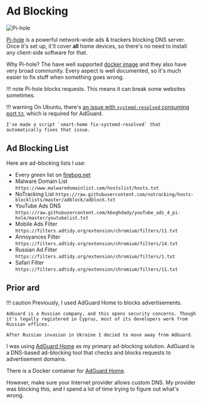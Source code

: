# Ad Blocking

![Pi-hole](https://user-images.githubusercontent.com/3459374/182233051-71f35e28-ac2e-4541-905d-abff4c09e132.png)

[Pi-hole](https://pi-hole.net) is a powerful network-wide ads & trackers blocking DNS server. Once it's set up, it'll cover **all** home devices, so there's no need to install any client-side software for that.

Why Pi-hole? The have well supported [docker image](https://github.com/pi-hole/docker-pi-hole) and they also have very broad community. Every aspect is well documented, so it's much easier to fix stuff when something goes wrong.

<!-- prettier-ignore -->
!!! note
    Pi-hole blocks requests. This means it can break some websites sometimes.

<!-- prettier-ignore -->
!!! warning
    On Ubuntu, there's [an issue with `systemd-resolved` consuming port `53`](https://medium.com/@niktrix/getting-rid-of-systemd-resolved-consuming-port-53-605f0234f32f), which is required for AdGuard.

    I've made a script `smart-home fix-systemd-resolved` that automatically fixes that issue.

## Ad Blocking List

Here are ad-blocking lists I use:

- Every _green_ list on [firebog.net](https://firebog.net)
- Malware Domain List `https://www.malwaredomainlist.com/hostslist/hosts.txt`
- NoTracking List `https://raw.githubusercontent.com/notracking/hosts-blocklists/master/adblock/adblock.txt`
- YouTube Ads DNS `https://raw.githubusercontent.com/kboghdady/youTube_ads_4_pi-hole/master/youtubelist.txt`
- Mobile Ads Filter `https://filters.adtidy.org/extension/chromium/filters/11.txt`
- Annoyances Filter `https://filters.adtidy.org/extension/chromium/filters/14.txt`
- Russian Ad Filter `https://filters.adtidy.org/extension/chromium/filters/1.txt`
- Safari Filter `https://filters.adtidy.org/extension/chromium/filters/11.txt`

## Prior ard

<!-- prettier-ignore -->
!!! caution
    Previously, I used AdGuard Home to blocks advertisements.

    AdGuard is a Russian company, and this opens security concerns. Though it's legally registered in Cyprus, most of its developers work from Russian offices.

    After Russian invasion in Ukraine I decied to move away from AdGuard.

I was using [AdGuard Home](https://adguard.com/en/adguard-home/overview.html) as my primary ad-blocking solution. AdGuard is a DNS-based ad-blocking tool that checks and blocks requests to advertisement domains.

There is a Docker container for [AdGuard Home](https://hub.docker.com/r/adguard/adguardhome).

However, make sure your Internet provider allows custom DNS. My provider was blocking this, and I spend a lot of time trying to figure out what's wrong.
